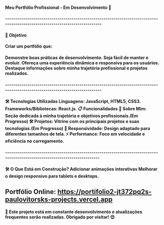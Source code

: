 
<h4> Meu Portfólio Profissional - Em Desenvolvimento 🚧
<h4/>
----------------------------------------------------------------------------------------------------------------------------

<h4>🎯 Objetivo<h4/>
Criar um portfólio que:

<h4>Demonstre boas práticas de desenvolvimento.
Seja fácil de manter e evoluir.
Ofereça uma experiência dinâmica e responsiva para os usuários.
Destaque informações sobre minha trajetória profissional e projetos realizados.
 <h4/>
----------------------------------------------------------------------------------------------------------------------------

<h4>🛠️ Tecnologias Utilizadas
Linguagens: JavaScript, HTML5, CSS3.
Frameworks/Bibliotecas: React.js.
📋 Funcionalidades 
📖 Sobre Mim: Seção dedicada à minha trajetória e objetivos profissionais.(Em Progresso)
🛠️ Projetos: Vitrine com os principais projetos e suas tecnologias.(Em Progresso)
📱 Responsividade: Design adaptado para diferentes tamanhos de tela.
⚡ Performance: Foco em velocidade e eficiência no carregamento.<h4/>
---------------------------------------------------------------------------------------------------------------------------

<h4>🛠️ O Que Está em Construção?
Adicionar animações interativas
Melhorar o design responsivo para tablets e desktops.

Portfólio Online: https://portifolio2-jt372pq2s-paulovitorsks-projects.vercel.app<h4/>
--------------------------------------------------------------------------------------------------------------------------

<h4>🚧 Este projeto está em constante desenvolvimento e atualizações frequentes serão realizadas. Obrigado por visitar! 😊<h4/>

